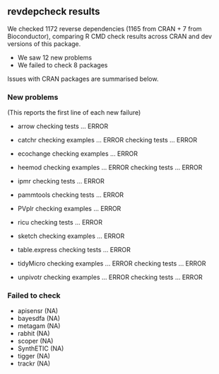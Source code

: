 ## revdepcheck results

We checked 1172 reverse dependencies (1165 from CRAN + 7 from Bioconductor), comparing R CMD check results across CRAN and dev versions of this package.

 * We saw 12 new problems
 * We failed to check 8 packages

Issues with CRAN packages are summarised below.

### New problems
(This reports the first line of each new failure)

* arrow
  checking tests ... ERROR

* catchr
  checking examples ... ERROR
  checking tests ... ERROR

* ecochange
  checking examples ... ERROR

* heemod
  checking examples ... ERROR
  checking tests ... ERROR

* ipmr
  checking tests ... ERROR

* pammtools
  checking tests ... ERROR

* PVplr
  checking examples ... ERROR

* ricu
  checking tests ... ERROR

* sketch
  checking examples ... ERROR

* table.express
  checking tests ... ERROR

* tidyMicro
  checking examples ... ERROR
  checking tests ... ERROR

* unpivotr
  checking examples ... ERROR
  checking tests ... ERROR

### Failed to check

* apisensr  (NA)
* bayesdfa  (NA)
* metagam   (NA)
* rabhit    (NA)
* scoper    (NA)
* SynthETIC (NA)
* tigger    (NA)
* trackr    (NA)
